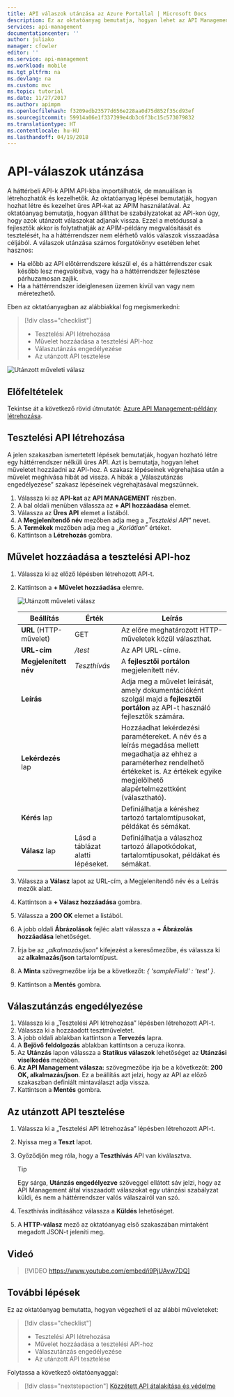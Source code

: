 ```yaml
---
title: API válaszok utánzása az Azure Portallal | Microsoft Docs
description: Ez az oktatóanyag bemutatja, hogyan lehet az API Management (APIM) használatával úgy beállítani a szabályzatokat az API-kon, hogy azok egy utánzott választ adjanak vissza. Ezzel a metódussal a fejlesztők akkor is folytathatják az API Management-példány megvalósítását és tesztelését, ha a háttérrendszer nem elérhető valós válaszok visszaadása céljából.
services: api-management
documentationcenter: ''
author: juliako
manager: cfowler
editor: ''
ms.service: api-management
ms.workload: mobile
ms.tgt_pltfrm: na
ms.devlang: na
ms.custom: mvc
ms.topic: tutorial
ms.date: 11/27/2017
ms.author: apimpm
ms.openlocfilehash: f3209edb23577d656e228aa0d75d852f35cd93ef
ms.sourcegitcommit: 59914a06e1f337399e4db3c6f3bc15c573079832
ms.translationtype: HT
ms.contentlocale: hu-HU
ms.lasthandoff: 04/19/2018
---
```

# <a name="mock-api-responses"></a>API-válaszok utánzása

A háttérbeli API-k APIM API-kba importálhatók, de manuálisan is létrehozhatók és kezelhetők. Az oktatóanyag lépései bemutatják, hogyan hozhat létre és kezelhet üres API-kat az APIM használatával. Az oktatóanyag bemutatja, hogyan állíthat be szabályzatokat az API-kon úgy, hogy azok utánzott válaszokat adjanak vissza. Ezzel a metódussal a fejlesztők akkor is folytathatják az APIM-példány megvalósítását és tesztelését, ha a háttérrendszer nem elérhető valós válaszok visszaadása céljából. A válaszok utánzása számos forgatókönyv esetében lehet hasznos:

+ Ha előbb az API előtérrendszere készül el, és a háttérrendszer csak később lesz megvalósítva, vagy ha a háttérrendszer fejlesztése párhuzamosan zajlik.
+ Ha a háttérrendszer ideiglenesen üzemen kívül van vagy nem méretezhető.

Eben az oktatóanyagban az alábbiakkal fog megismerkedni:

> [!div class="checklist"]
> * Tesztelési API létrehozása 
> * Művelet hozzáadása a tesztelési API-hoz
> * Válaszutánzás engedélyezése
> * Az utánzott API tesztelése

![Utánzott műveleti válasz](./media/mock-api-responses/mock-api-responses01.png)

## <a name="prerequisites"></a>Előfeltételek

Tekintse át a következő rövid útmutatót: [Azure API Management-példány létrehozása](get-started-create-service-instance.md).

## <a name="create-a-test-api"></a>Tesztelési API létrehozása 

A jelen szakaszban ismertetett lépések bemutatják, hogyan hozható létre egy háttérrendszer nélküli üres API. Azt is bemutatja, hogyan lehet műveletet hozzáadni az API-hoz. A szakasz lépéseinek végrehajtása után a művelet meghívása hibát ad vissza. A hibák a „Válaszutánzás engedélyezése” szakasz lépéseinek végrehajtásával megszűnnek.

1. Válassza ki az **API-kat** az **API MANAGEMENT** részben.
2. A bal oldali menüben válassza az **+ API hozzáadása** elemet.
3. Válassza az **Üres API** elemet a listából.
4. A **Megjelenítendő név** mezőben adja meg a „*Tesztelési API*” nevet.
5. A **Termékek** mezőben adja meg a „*Korlátlan*” értéket.
6. Kattintson a **Létrehozás** gombra.

## <a name="add-an-operation-to-the-test-api"></a>Művelet hozzáadása a tesztelési API-hoz

1. Válassza ki az előző lépésben létrehozott API-t.
2. Kattintson a **+ Művelet hozzáadása** elemre.

    ![Utánzott műveleti válasz](./media/mock-api-responses/mock-api-responses02.png)

    |Beállítás|Érték|Leírás|
    |---|---|---|
    |**URL** (HTTP-művelet)|GET|Az előre meghatározott HTTP-műveletek közül választhat.|
    |**URL-cím** |*/test*|Az API URL-címe. |
    |**Megjelenített név**|*Teszthívás*|A **fejlesztői portálon** megjelenített név.|
    |**Leírás**||Adja meg a művelet leírását, amely dokumentációként szolgál majd a **fejlesztői portálon** az API-t használó fejlesztők számára.|
    |**Lekérdezés** lap||Hozzáadhat lekérdezési paramétereket. A név és a leírás megadása mellett megadhatja az ehhez a paraméterhez rendelhető értékeket is. Az értékek egyike megjelölhető alapértelmezettként (választható).|
    |**Kérés** lap||Definiálhatja a kéréshez tartozó tartalomtípusokat, példákat és sémákat. |
    |**Válasz** lap|Lásd a táblázat alatti lépéseket.|Definiálhatja a válaszhoz tartozó állapotkódokat, tartalomtípusokat, példákat és sémákat.|

3. Válassza a **Válasz** lapot az URL-cím, a Megjelenítendő név és a Leírás mezők alatt.
4. Kattintson a **+ Válasz hozzáadása** gombra.
5. Válassza a **200 OK** elemet a listából.
6. A jobb oldali **Ábrázolások** fejléc alatt válassza a **+ Ábrázolás hozzáadása** lehetőséget.
7. Írja be az „*alkalmazás/json*” kifejezést a keresőmezőbe, és válassza ki az **alkalmazás/json** tartalomtípust.
8. A **Minta** szövegmezőbe írja be a következőt: *{ 'sampleField' : 'test' }*.
9. Kattintson a **Mentés** gombra.

## <a name="enable-response-mocking"></a>Válaszutánzás engedélyezése

1. Válassza ki a „Tesztelési API létrehozása” lépésben létrehozott API-t.
2. Válassza ki a hozzáadott tesztműveletet.
2. A jobb oldali ablakban kattintson a **Tervezés** lapra.
3. A **Bejövő feldolgozás** ablakban kattintson a ceruza ikonra.
4. Az **Utánzás** lapon válassza a **Statikus válaszok** lehetőséget az **Utánzási viselkedés** mezőben.
5. **Az API Management válasza:** szövegmezőbe írja be a következőt: **200 OK, alkalmazás/json**. Ez a beállítás azt jelzi, hogy az API az előző szakaszban definiált mintaválaszt adja vissza.
6. Kattintson a **Mentés** gombra.

## <a name="test-the-mocked-api"></a>Az utánzott API tesztelése

1. Válassza ki a „Tesztelési API létrehozása” lépésben létrehozott API-t.
2. Nyissa meg a **Teszt** lapot.
3. Győződjön meg róla, hogy a **Teszthívás** API van kiválasztva.

    > [!TIP]
    > Egy sárga, **Utánzás engedélyezve** szöveggel ellátott sáv jelzi, hogy az API Management által visszaadott válaszokat egy utánzási szabályzat küldi, és nem a háttérrendszer valós válaszairól van szó.

3. Teszthívás indításához válassza a **Küldés** lehetőséget.
4. A **HTTP-válasz** mező az oktatóanyag első szakaszában mintaként megadott JSON-t jeleníti meg.

## <a name="video"></a>Videó

> [!VIDEO https://www.youtube.com/embed/i9PjUAvw7DQ]
> 
> 

## <a name="next-steps"></a>További lépések
Ez az oktatóanyag bemutatta, hogyan végezheti el az alábbi műveleteket:

> [!div class="checklist"]
> * Tesztelési API létrehozása
> * Művelet hozzáadása a tesztelési API-hoz
> * Válaszutánzás engedélyezése
> * Az utánzott API tesztelése

Folytassa a következő oktatóanyaggal:

> [!div class="nextstepaction"]
> [Közzétett API átalakítása és védelme](transform-api.md)
